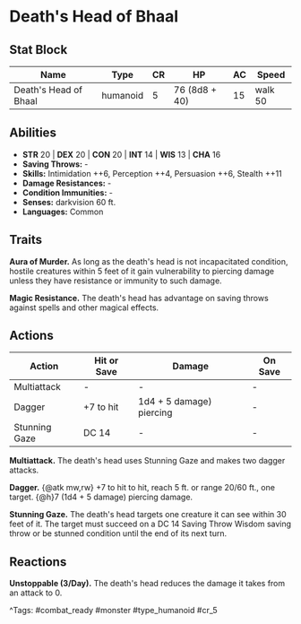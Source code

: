 # Death's Head of Bhaal

## Stat Block

| Name | Type | CR | HP | AC | Speed |
|------|------|----|----|----|-------|
| Death's Head of Bhaal | humanoid | 5 | 76 (8d8 + 40) | 15 | walk 50 |

## Abilities

- **STR** 20 | **DEX** 20 | **CON** 20 | **INT** 14 | **WIS** 13 | **CHA** 16
- **Saving Throws:** -  
- **Skills:** Intimidation ++6, Perception ++4, Persuasion ++6, Stealth ++11  
- **Damage Resistances:** -  
- **Condition Immunities:** -  
- **Senses:** darkvision 60 ft.  
- **Languages:** Common

## Traits

**Aura of Murder.** As long as the death's head is not incapacitated condition, hostile creatures within 5 feet of it gain vulnerability to piercing damage unless they have resistance or immunity to such damage.

**Magic Resistance.** The death's head has advantage on saving throws against spells and other magical effects.


## Actions

| Action | Hit or Save | Damage | On Save |
|--------|--------------|--------|----------|
| Multiattack | - | - | - |
| Dagger | +7 to hit | 1d4 + 5 damage) piercing | - |
| Stunning Gaze | DC 14 | - | - |

**Multiattack.** The death's head uses Stunning Gaze and makes two dagger attacks.

**Dagger.** {@atk mw,rw} +7 to hit to hit, reach 5 ft. or range 20/60 ft., one target. {@h}7 (1d4 + 5 damage) piercing damage.

**Stunning Gaze.** The death's head targets one creature it can see within 30 feet of it. The target must succeed on a DC 14 Saving Throw Wisdom saving throw or be stunned condition until the end of its next turn.

## Reactions

**Unstoppable (3/Day).** The death's head reduces the damage it takes from an attack to 0.



^Tags: #combat_ready #monster #type_humanoid #cr_5